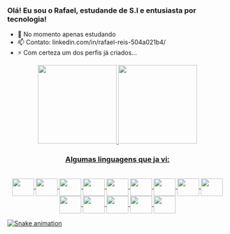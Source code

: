 ### Olá! Eu sou o Rafael, estudande de S.I e entusiasta por tecnologia!

- 🌱 No momento apenas estudando
- 📫 Contato: linkedin.com/in/rafael-reis-504a021b4/
- ⚡ Com certeza um dos perfis já criados...

<link rel="stylesheet" href="https://cdn.jsdelivr.net/gh/devicons/devicon@v2.15.1/devicon.min.css">

<div align="center">
  <a href="https://github.com/rreiscenteno">
  <img height="180em" src="https://github-readme-stats.vercel.app/api?username=rreiscenteno&show_icons=true&theme=dark&include_all_commits=true&count_private=true"/>
  <img height="180em" src="https://github-readme-stats.vercel.app/api/top-langs/?username=rreiscenteno&layout=compact&langs_count=7&theme=dark"/>
</div>

<div align="center">
  <h3>Algumas linguagens que ja vi:</h3></br>
    <i class="devicon-bootstrap-plain-wordmark"></i>
      <img align="center" height="40" width="50" src="https://cdn.jsdelivr.net/gh/devicons/devicon/icons/html5/html5-plain.svg" />
      <img align="center" height="40" width="50" src="https://cdn.jsdelivr.net/gh/devicons/devicon/icons/css3/css3-plain.svg" />
      <img align="center" height="40" width="50" src="https://cdn.jsdelivr.net/gh/devicons/devicon/icons/java/java-original-wordmark.svg" />
      <img align="center" height="40" width="50" src="https://cdn.jsdelivr.net/gh/devicons/devicon/icons/bootstrap/bootstrap-plain.svg" />
      <img align="center" height="40" width="50" src="https://cdn.jsdelivr.net/gh/devicons/devicon/icons/javascript/javascript-plain.svg" />
      <img align="center" height="40" width="50" src="https://cdn.jsdelivr.net/gh/devicons/devicon/icons/nodejs/nodejs-plain.svg" />
      <img align="center" height="40" width="50" src="https://cdn.jsdelivr.net/gh/devicons/devicon/icons/react/react-original-wordmark.svg" />
      <img align="center" height="40" width="50" src="https://cdn.jsdelivr.net/gh/devicons/devicon/icons/flutter/flutter-original.svg" />
      <img align="center" height="40" width="50" src="https://cdn.jsdelivr.net/gh/devicons/devicon/icons/python/python-original.svg" />
      <img align="center" height="40" width="50" src="https://cdn.jsdelivr.net/gh/devicons/devicon/icons/postgresql/postgresql-plain.svg" />
      <img align="center" height="40" width="50" src="https://cdn.jsdelivr.net/gh/devicons/devicon/icons/oracle/oracle-original.svg" />
      <img align="center" height="40" width="50" src="https://cdn.jsdelivr.net/gh/devicons/devicon/icons/r/r-original.svg" />
      <img align="center" height="40" width="50" src="https://cdn.jsdelivr.net/gh/devicons/devicon/icons/docker/docker-plain.svg" />
      <img align="center" height="40" width="50" src="https://cdn.jsdelivr.net/gh/devicons/devicon/icons/git/git-plain.svg" />
</div>

  ![Snake animation](https://github.com/rreiscenteno/rreiscenteno/blob/output/github-contribution-grid-snake.svg)

















